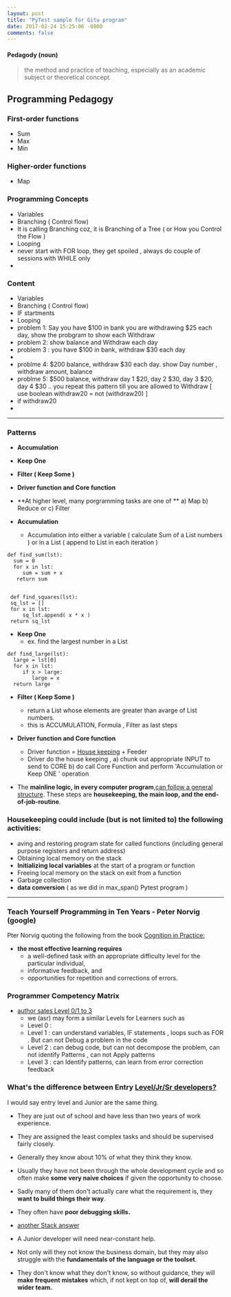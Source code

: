 ```yaml
---
layout: post
title: "PyTest sample for Gitu program"
date: 2017-02-24 15:25:06 -0800
comments: false
---
```


#### Pedagody (noun)

> the method and practice of teaching, especially as an academic subject or theoretical concept.

## Programming Pedagogy

### First-order functions
+ Sum
+ Max
+ Min

### Higher-order functions
+ Map

### Programming Concepts
+ Variables
+ Branching ( Control flow)
 + It is calling Branching coz, it is Branching of a Tree ( or How you Control the Flow )
+ Looping
 + never start with FOR loop, they get spoiled , always do couple of sessions with WHILE only
+ 

### Content
+ Variables
+ Branching ( Control flow)
 + IF startments
+ Looping
 + problem 1: Say you have $100 in bank you are withdrawing $25 each day, show the probgram to show each Withdraw
 + problem 2: show balance and Withdraw each day
 + problem 3 : you have $100 in bank, withdraw $30 each day
 + 
 + problme 4: $200 balance, withdraw $30 each day.  show Day number , withdraw amount, balance 
 + problme 5: $500 balance, withdraw day 1 $20, day 2 $30, day 3 $20, day 4 $30 .. you repeat this pattern till you are allowed to Withdraw [ use boolean withdraw20 = not (withdraw20) ]
  +  if withdraw20 
+ 

-------------------------------
### Patterns
+ **Accumulation**
+ **Keep One**
+ **Filter ( Keep Some )**
+ **Driver function and Core function**
+ **At higher level, many porgramming tasks are one of **  a) Map  b) Reduce or c) Filter

+ **Accumulation**
  - Accumulation into  either a variable ( calculate Sum of a List numbers )  or in a List ( append to List in each iteration )
  
```
def find_sum(lst):
  sum = 0
  for x in lst:
     sum = sum + x
   return sum
    
    
 def find_squares(lst):
 sq_lst = []
 for x in lst:
     sq_lst.append( x * x )   
 return sq_lst          
 ```

+ **Keep One**
  - ex. find the largest number in a List
  
```
def find_large(lst):
  large = lst[0]
  for x in lst:
     if x > large:
        large = x 
  return large
 ```

+ **Filter ( Keep Some )**
  - return a List whose elements are greater than avarge of List numbers.
  - this is ACCUMULATION,  Formula , Filter as last steps

+ **Driver function and Core function**
  - Driver function = [House keeping](https://en.wikipedia.org/wiki/Housekeeping_(computing) ) + Feeder 
  - Driver do the house keeping , a) chunk out appropriate INPUT to send to CORE b) do call Core Function and perform 'Accumulation or Keep ONE ' operation 
  
+ The **mainline logic, in every computer program**,[can follow a general structure](http://cdalight.blogspot.com/2005/02/understanding-mainline-logical-flow.html). These steps are **housekeeping, the main loop, and the end-of-job-routine**. 
  
### Housekeeping could include (but is not limited to) the following activities:
  - aving and restoring program state for called functions (including general purpose registers and return address)
  - Obtaining local memory on the stack
  - **Initializing local variables** at the start of a program or function
  - Freeing local memory on the stack on exit from a function
  - Garbage collection
  - **data conversion** ( as we did in max_span() Pytest program )
  
------------------------
### Teach Yourself Programming in Ten Years - Peter Norvig (google)
Pter Norvig quoting the following from the book [Cognition in Practice:](https://www.amazon.com/exec/obidos/ASIN/0521357349)

+ **the most effective learning requires** 
  - a well-defined task with an appropriate difficulty level for the particular individual, 
  - informative feedback, and 
  - opportunities for repetition and corrections of errors.



### Programmer Competency Matrix
+ [author sates Level 0/1 to 3](http://sijinjoseph.com/programmer-competency-matrix/)
  -  we (asr) may form a similar Levels for  Learners such as
  - Level 0 :
  - Level 1 : can understand variables, IF statements ,  loops such as FOR .  But can not Debug a problem in the code
  - Level 2 : can debug code, but can not decompose the problem, can not identify Patterns , can not Apply patterns
  - Level 3 : can Identify patterns, can learn from error correction feedback

### What's the difference between Entry [Level/Jr/Sr developers?](http://softwareengineering.stackexchange.com/questions/14914/whats-the-difference-between-entry-level-jr-sr-developers) 

I would say entry level and Junior are the same thing. 

  - They are just out of school and have less than two years of work experience. 
  - They are assigned the least complex tasks and should be supervised fairly closely. 
  - Generally they know about 10% of what they think they know. 
  - Usually they have not been through the whole development cycle and so often make **some very naive choices** if given the opportunity to choose. 
  - Sadly many of them don't actually care what the requirement is, they **want to build things their way**. 
  - They often have **poor debugging skills.**
  
  - [another Stack answer](http://softwareengineering.stackexchange.com/questions/136163/whats-the-difference-between-junior-middle-and-senior-developers)
  - A Junior developer will need near-constant help. 
  - Not only will they not know the business domain, but they may also struggle with the **fundamentals of the language or the toolset**.
   - They don't know what they don't know, so without guidance, they will **make frequent mistakes** which, if not kept on top of, **will derail the wider team.**
